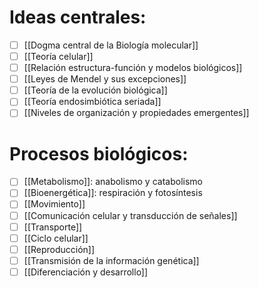 # Ideas centrales:

- [ ] [[Dogma central de la Biología molecular]] 
- [ ]  [[Teoría celular]]
- [ ]  [[Relación estructura-función y modelos biológicos]]
- [ ]  [[Leyes de Mendel y sus excepciones]]
- [ ]  [[Teoría de la evolución biológica]]
- [ ]  [[Teoría endosimbiótica seriada]]
- [ ]  [[Niveles de organización y propiedades emergentes]]

# Procesos biológicos:

- [ ]  [[Metabolismo]]: anabolismo y catabolismo
- [ ]  [[Bioenergética]]: respiración y fotosíntesis
- [ ]  [[Movimiento]]
- [ ]  [[Comunicación celular y transducción de señales]]
- [ ]  [[Transporte]]
- [ ]  [[Ciclo celular]]
- [ ]  [[Reproducción]]
- [ ]  [[Transmisión de la información genética]]
- [ ]  [[Diferenciación y desarrollo]]